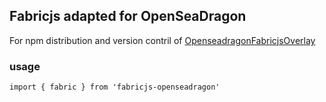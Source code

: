 ## Fabricjs adapted for OpenSeaDragon
For npm distribution and version contril of [OpenseadragonFabricjsOverlay](https://github.com/altert/OpenseadragonFabricjsOverlay)

### usage
```
import { fabric } from 'fabricjs-openseadragon'
```

